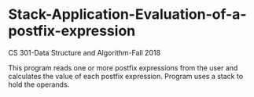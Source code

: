 # Stack-Application-Evaluation-of-a-postfix-expression

CS 301-Data Structure and Algorithm-Fall 2018

This program reads one or more postfix expressions from the user and calculates the value of each postfix expression. Program uses a stack 
to hold the operands. 
